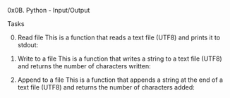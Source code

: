 0x0B. Python - Input/Output

Tasks

0. Read file
This is a function that reads a text file (UTF8) and prints it to stdout:

1. Write to a file
This is a function that writes a string to a text file (UTF8) and returns the number of characters written:

2. Append to a file
This is a function that appends a string at the end of a text file (UTF8) and returns the number of characters added:
